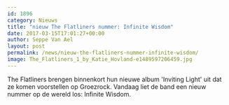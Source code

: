 ```yaml
---
id: 1896
category: Nieuws
title: "nieuw The Flatliners nummer: Infinite Wisdom"
date: 2017-03-15T17:01:27+00:00
author: Seppe Van Ael
layout: post
permalink: /news/nieuw-the-flatliners-nummer-infinite-wisdom/
image: The_Flatliners_1_by_Katie_Hovland-e1489597206459.jpg
---
```

The Flatliners brengen binnenkort hun nieuwe album 'Inviting Light' uit dat ze komen voorstellen op Groezrock. Vandaag liet de band een nieuw nummer op de wereld los: Infinite Wisdom.

&nbsp;